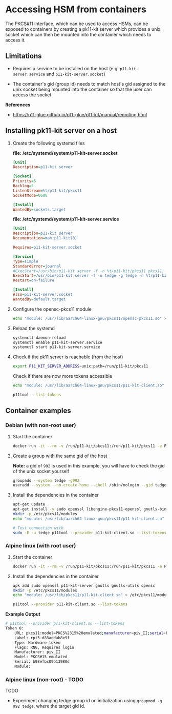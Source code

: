 # Accessing HSM from containers

The PKCS#11 interface, which can be used to access HSMs, can be exposed to containers by creating a pk11-kit server which provides a unix socket which can then be mounted into the container which needs to access it.

## Limitations

* Requires a service to be installed on the host (e.g. `p11-kit-server.service` and `p11-kit-server.socket`)

* The container's gid (group id) needs to match host's gid assigned to the unix socket being mounted into the container so that the user can access the socket

**References**

* https://p11-glue.github.io/p11-glue/p11-kit/manual/remoting.html

## Installing pk11-kit server on a host

1. Create the following systemd files

    **file: /etc/systemd/system/p11-kit-server.socket**

    ```ini
    [Unit]
    Description=p11-kit server

    [Socket]
    Priority=6
    Backlog=5
    ListenStream=%t/p11-kit/pkcs11
    SocketMode=0600

    [Install]
    WantedBy=sockets.target
    ```

    **file: /etc/systemd/system/p11-kit-server.service**

    ```ini
    [Unit]
    Description=p11-kit server
    Documentation=man:p11-kit(8)

    Requires=p11-kit-server.socket

    [Service]
    Type=simple
    StandardError=journal
    #ExecStart=/usr/bin/p11-kit server -f -n %t/p11-kit/pkcs11 pkcs11:
    ExecStart=/usr/bin/p11-kit server -f -u tedge -g tedge -n %t/p11-kit/pkcs11 pkcs11:model=PKCS%%2315%%20emulated;manufacturer=piv_II;serial=b98efbc09b13980d;token=rpi5-d83addab8e9f
    Restart=on-failure

    [Install]
    Also=p11-kit-server.socket
    WantedBy=default.target
    ```

1. Configure the opensc-pkcs11 module

    ```sh
    echo "module: /usr/lib/aarch64-linux-gnu/pkcs11/opensc-pkcs11.so" > /usr/share/p11-kit/modules/opensc-pkcs11.module
    ```

1. Reload the systemd

    ```sh
    systemctl daemon-reload
    systemctl enable p11-kit-server.service
    systemctl start p11-kit-server.service
    ```

1. Check if the pk11 server is reachable (from the host)

    ```sh
    export P11_KIT_SERVER_ADDRESS=unix:path=/run/p11-kit/pkcs11
    ```

    Check if there are now more tokens accessible

    ```sh
    echo "module: /usr/lib/aarch64-linux-gnu/pkcs11/p11-kit-client.so" > /etc/pkcs11/modules/p11-kit-client.module

    p11tool --list-tokens
    ```

## Container examples

### Debian (with non-root user)

1. Start the container

    ```sh
    docker run -it --rm -v /run/p11-kit/pkcs11:/run/p11-kit/pkcs11 -e P11_KIT_SERVER_ADDRESS=unix:path=/run/p11-kit/pkcs11 debian:12
    ```

2. Create a group with the same gid of the host

    **Note:** a gid of `992` is used in this example, you will have to check the gid of the unix socket yourself

    ```sh
    groupadd --system tedge -g992
    useradd --system --no-create-home --shell /sbin/nologin --gid tedge tedge
    ```

3. Install the dependencies in the container

    ```sh
    apt-get update
    apt-get install -y sudo openssl libengine-pkcs11-openssl gnutls-bin opensc
    mkdir -p /etc/pkcs11/modules
    echo "module: /usr/lib/aarch64-linux-gnu/pkcs11/p11-kit-client.so" > /etc/pkcs11/modules/p11-kit-client.module

    # Test connection with
    sudo -E -u tedge p11tool --provider p11-kit-client.so --list-tokens
    ```

### Alpine linux (with root user)

1. Start the container

    ```sh
    docker run -it --rm -v /run/p11-kit/pkcs11:/run/p11-kit/pkcs11 -e P11_KIT_SERVER_ADDRESS=unix:path=/run/p11-kit/pkcs11 alpine:3.18
    ```

2. Install the dependencies in the container

    ```sh
    apk add sudo openssl p11-kit-server gnutls gnutls-utils opensc
    mkdir -p /etc/pkcs11/modules
    echo "module: /usr/lib/pkcs11/p11-kit-client.so" > /etc/pkcs11/modules/p11-kit-client.module

    p11tool --provider p11-kit-client.so --list-tokens
    ```

**Example Output**

```sh
# p11tool --provider p11-kit-client.so --list-tokens
Token 0:
	URL: pkcs11:model=PKCS%2315%20emulated;manufacturer=piv_II;serial=b98efbc09b13980d;token=rpi5-d83addab8e9f
	Label: rpi5-d83addab8e9f
	Type: Hardware token
	Flags: RNG, Requires login
	Manufacturer: piv_II
	Model: PKCS#15 emulated
	Serial: b98efbc09b13980d
	Module:
```

### Alpine linux (non-root) - TODO

TODO

* Experiment changing tedge group id on initialization using `groupmod -g 992 tedge`, where the target gid id.
